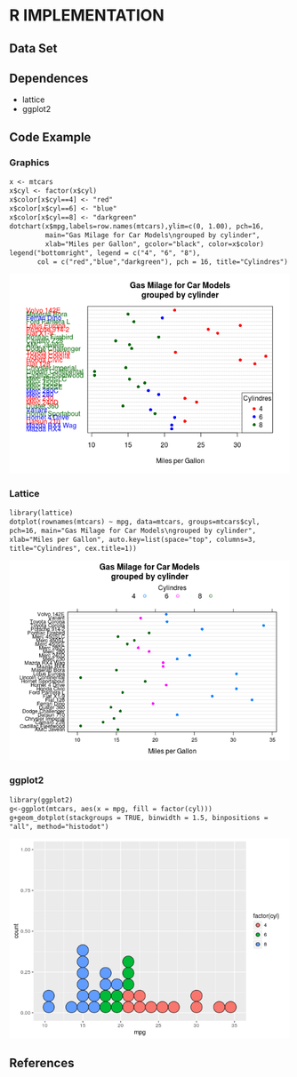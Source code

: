 R IMPLEMENTATION
================

Data Set
--------

Dependences
-----------

-   lattice
-   ggplot2

Code Example
------------

### Graphics

    x <- mtcars 
    x$cyl <- factor(x$cyl)
    x$color[x$cyl==4] <- "red"
    x$color[x$cyl==6] <- "blue"
    x$color[x$cyl==8] <- "darkgreen"    
    dotchart(x$mpg,labels=row.names(mtcars),ylim=c(0, 1.00), pch=16,
             main="Gas Milage for Car Models\ngrouped by cylinder",
             xlab="Miles per Gallon", gcolor="black", color=x$color)
    legend("bottomright", legend = c("4", "6", "8"),
           col = c("red","blue","darkgreen"), pch = 16, title="Cylindres")

![](A33Dot_MatrixR_files/figure-markdown_strict/unnamed-chunk-1-1.png)<!-- -->

### Lattice

    library(lattice)
    dotplot(rownames(mtcars) ~ mpg, data=mtcars, groups=mtcars$cyl, pch=16, main="Gas Milage for Car Models\ngrouped by cylinder",     xlab="Miles per Gallon", auto.key=list(space="top", columns=3, title="Cylindres", cex.title=1))

![](A33Dot_MatrixR_files/figure-markdown_strict/unnamed-chunk-2-1.png)<!-- -->

### ggplot2

    library(ggplot2)
    g<-ggplot(mtcars, aes(x = mpg, fill = factor(cyl)))
    g+geom_dotplot(stackgroups = TRUE, binwidth = 1.5, binpositions = "all", method="histodot")

![](A33Dot_MatrixR_files/figure-markdown_strict/unnamed-chunk-3-1.png)<!-- -->

References
----------
